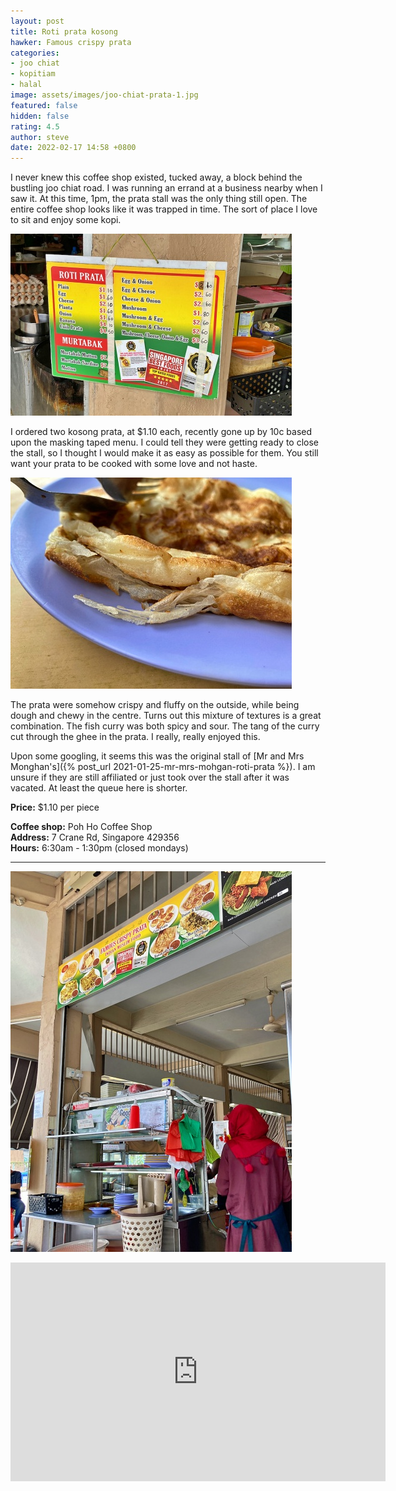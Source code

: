 ```yaml
---
layout: post
title: Roti prata kosong
hawker: Famous crispy prata
categories:
- joo chiat
- kopitiam
- halal
image: assets/images/joo-chiat-prata-1.jpg
featured: false
hidden: false
rating: 4.5
author: steve
date: 2022-02-17 14:58 +0800
---
```

I never knew this coffee shop existed, tucked away, a block behind the bustling joo chiat road. I was running an errand at a business nearby when I saw it. At this time, 1pm, the prata stall was the only thing still open. The entire coffee shop looks like it was trapped in time. The sort of place I love to sit and enjoy some kopi.

![Famous crispy prata menu](/assets/images/joo-chiat-prata-2.jpg "Famous crispy prata menu")

I ordered two kosong prata, at $1.10 each, recently gone up by 10c based upon the masking taped menu. I could tell they were getting ready to close the stall, so I thought I would make it as easy as possible for them. You still want your prata to be cooked with some love and not haste.

![Crispy prata](/assets/images/joo-chiat-prata-3.jpg "Crispy prata")

The prata were somehow crispy and fluffy on the outside, while being dough and chewy in the centre. Turns out this mixture of textures is a great combination. The fish curry was both spicy and sour. The tang of the curry cut through the ghee in the prata. I really, really enjoyed this.

Upon some googling, it seems this was the original stall of [Mr and Mrs Monghan's]({% post_url 2021-01-25-mr-mrs-mohgan-roti-prata %}). I am unsure if they are still affiliated or just took over the stall after it was vacated. At least the queue here is shorter.

**Price:** $1.10 per piece  

**Coffee shop:** Poh Ho Coffee Shop  
**Address:** 7 Crane Rd, Singapore 429356  
**Hours:** 6:30am - 1:30pm (closed mondays)  

***  

![Famous crispy prata stall](/assets/images/joo-chiat-prata-4.jpg "Famous crispy prata stall")

<iframe src="https://www.google.com/maps/embed?pb=!1m18!1m12!1m3!1d3988.7714040655273!2d103.8970444143937!3d1.3125822990426605!2m3!1f0!2f0!3f0!3m2!1i1024!2i768!4f13.1!3m3!1m2!1s0x31da18117a3c00b9%3A0xae9518c9761b2024!2sPoh%20Ho%20Restaurant!5e0!3m2!1sen!2ssg!4v1643969722271!5m2!1sen!2ssg" width="600" height="350" style="border:0;" allowfullscreen="" loading="lazy"></iframe>
